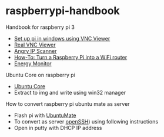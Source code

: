# raspberrypi-handbook
Handbook for raspberry pi 3  
   - [Set up pi in windows using VNC Viewer](https://youtu.be/NUHRhNB67F4)
   - [Real VNC Viewer](https://www.realvnc.com/download/viewer)
   - [Angry IP Scanner](http://angryip.org/download/#windows)
   - [How-To: Turn a Raspberry Pi into a WiFi router](http://raspberrypihq.com/how-to-turn-a-raspberry-pi-into-a-wifi-router/)
   - [Energy Monitor](https://www.raspberrypi.org/blog/#)
   
Ubuntu Core on raspberry pi
   - [Ubuntu Core](https://developer.ubuntu.com/core/get-started/raspberry-pi-2-3)
   - Extract to img and write using win32 manager

How to convert raspberry pi ubuntu mate as server
   - Flash pi with [UbuntuMate](https://ubuntu-mate.org/raspberry-pi/)
   - To convert as server [openSSH](https://help.ubuntu.com/community/SSH/OpenSSH/Configuring)) using following instructions
   - Open in putty with DHCP IP address
